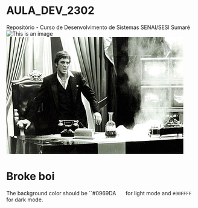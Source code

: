 # AULA_DEV_2302

Repositório - Curso de Desenvolvimento de Sistemas SENAI/SESI Sumaré 
![This is an image](https://images.foxtv.com/static.foxla.com/www.foxla.com/content/uploads/2023/02/932/524/Jordan-Carter.jpg?ve=1&tl=1)
![This is an image](crime-dark-drama-drugs-wallpaper-thumb.jpg)
# Broke boi
The background color should be ``#0969DA`	` for light mode and `#00FFFF` for dark mode.	


